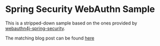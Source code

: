 # Spring Security WebAuthn Sample

This is a stripped-down sample based on the ones provided by [webauthn4j-spring-security](https://github.com/webauthn4j/webauthn4j-spring-security).

The matching blog post can be found [here]()
